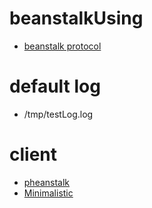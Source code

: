# beanstalkUsing

* [beanstalk protocol](https://raw.githubusercontent.com/kr/beanstalkd/master/doc/protocol.txt)

# default log
* /tmp/testLog.log

# client
* [pheanstalk](https://github.com/pda/pheanstalk)
* [Minimalistic ](https://github.com/davidpersson/beanstalk)

